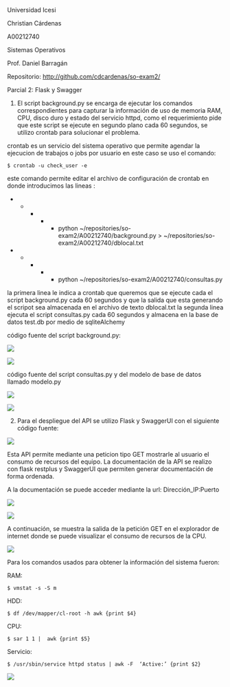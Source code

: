 Universidad Icesi

Christian Cárdenas

A00212740

Sistemas Operativos

Prof. Daniel Barragán

Repositorio: http://github.com/cdcardenas/so-exam2/

Parcial 2: Flask y Swagger


1. El script background.py se encarga de ejecutar los comandos correspondientes para capturar la información de uso de memoria RAM, CPU, disco duro y estado del servicio httpd, como el requerimiento pide que este script se ejecute en segundo plano cada 60 segundos, se utilizo crontab para solucionar el problema.

crontab es un servicio del sistema operativo que permite agendar la ejecucion de trabajos o jobs por usuario en este caso se uso el comando:

	$ crontab -u check_user -e

este comando permite editar el archivo de configuración de crontab en donde introducimos las lineas :
      
* * * * * python ~/repositories/so-exam2/A00212740/background.py > ~/repositories/so-exam2/A00212740/dblocal.txt
* * * * * python ~/repositories/so-exam2/A00212740/consultas.py

la primera linea le indica a crontab que queremos que se ejecute cada el script background.py cada 60 segundos y que la salida que esta generando el scripot sea almacenada en el archivo de texto dblocal.txt
la segunda linea ejecuta el script consultas.py cada 60 segundos y almacena en la base de datos test.db por medio de sqliteAlchemy

código fuente del script background.py: 

![][1]

![][2]


código fuente del script consultas.py y del modelo de base de datos llamado modelo.py

![][8]

![][9]

2. Para el despliegue del API se utilizo Flask y SwaggerUI con el siguiente código fuente:

![][3]

Esta API permite mediante una peticion tipo GET mostrarle al usuario el consumo de recursos del equipo. La documentación de la API se realizo con  flask restplus y SwaggerUI que permiten generar documentación de forma ordenada.

A la documentación se puede acceder mediante la url: Dirección_IP:Puerto 

![][6]

![][4]


A continuación, se muestra la salida de la petición GET en el explorador de internet donde se puede visualizar el consumo de recursos de la CPU.


![][5]

Para los comandos usados para obtener la información del sistema fueron:

RAM: 

	$ vmstat -s -S m 
HDD: 

	$ df /dev/mapper/cl-root -h awk {print $4}
CPU: 

	$ sar 1 1 |  awk {print $5}
Servicio: 

	$ /usr/sbin/service httpd status | awk -F  ‘Active:’ {print $2}

![][7]




[1]: images/1.png
[2]: images/2.png
[3]: images/3.png
[4]: images/4.png
[5]: images/5.png
[6]: images/6.png
[7]: images/7.png
[8]: images/db1.PNG
[9]: images/db2.PNG

